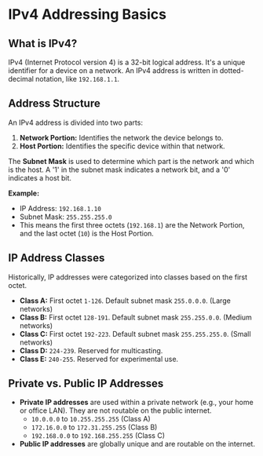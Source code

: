 # IPv4 Addressing Basics

## What is IPv4?
IPv4 (Internet Protocol version 4) is a 32-bit logical address. It's a unique identifier for a device on a network. An IPv4 address is written in dotted-decimal notation, like `192.168.1.1`.

## Address Structure
An IPv4 address is divided into two parts:
1.  **Network Portion:** Identifies the network the device belongs to.
2.  **Host Portion:** Identifies the specific device within that network.

The **Subnet Mask** is used to determine which part is the network and which is the host. A '1' in the subnet mask indicates a network bit, and a '0' indicates a host bit.

**Example:**
- IP Address: `192.168.1.10`
- Subnet Mask: `255.255.255.0`
- This means the first three octets (`192.168.1`) are the Network Portion, and the last octet (`10`) is the Host Portion.

## IP Address Classes
Historically, IP addresses were categorized into classes based on the first octet.
- **Class A:** First octet `1-126`. Default subnet mask `255.0.0.0`. (Large networks)
- **Class B:** First octet `128-191`. Default subnet mask `255.255.0.0`. (Medium networks)
- **Class C:** First octet `192-223`. Default subnet mask `255.255.255.0`. (Small networks)
- **Class D:** `224-239`. Reserved for multicasting.
- **Class E:** `240-255`. Reserved for experimental use.

## Private vs. Public IP Addresses
- **Private IP addresses** are used within a private network (e.g., your home or office LAN). They are not routable on the public internet.
    - `10.0.0.0` to `10.255.255.255` (Class A)
    - `172.16.0.0` to `172.31.255.255` (Class B)
    - `192.168.0.0` to `192.168.255.255` (Class C)
- **Public IP addresses** are globally unique and are routable on the internet.
